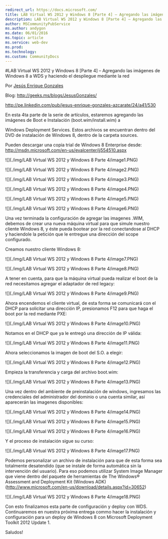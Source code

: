 ```yaml
---
redirect_url: https://docs.microsoft.com/
title: LAB Virtual WS 2012 y Windows 8 [Parte 4] – Agregando las imágenes de Windows 8 a WDS y haciendo el despliegue mediante la red
description: LAB Virtual WS 2012 y Windows 8 [Parte 4] – Agregando las imágenes de Windows 8 a WDS y haciendo el despliegue mediante la red
author: MSCommunityPubService
ms.author: andygon
ms.date: 06/01/2016
ms.topic: article
ms.service: web-dev
ms.prod: 
ms.technology:
ms.custom: CommunityDocs
---
```


#LAB Virtual WS 2012 y Windows 8 [Parte 4] – Agregando las imágenes de Windows 8 a WDS y haciendo el despliegue mediante la red

Por [Jesús Enrique
Gonzales](http://mvp.microsoft.com/en-us/mvp/Jesus%20Enrique%20Gonzales%20Azcarate-5000714)

Blog: http://geeks.ms/blogs/JesusGonzales/

<http://pe.linkedin.com/pub/jesus-enrique-gonzales-azcarate/24/a41/530>

En esta 4ta parte de la serie de artículos, estaremos agregando las
imágenes de Boot e Instalación (boot.wim/install.wim) a

Windows Deployment Services. Estos archivos se encuentran dentro del DVD
de instalación de Windows 8, dentro de la carpeta sources.

Pueden descargar una copia trial de Windows 8 Enterprise desde:
<http://msdn.microsoft.com/en-us/evalcenter/jj554510.aspx>

![](./img/LAB Virtual WS 2012 y Windows 8 Parte 4/image1.PNG)

![](./img/LAB Virtual WS 2012 y Windows 8 Parte 4/image2.PNG)

![](./img/LAB Virtual WS 2012 y Windows 8 Parte 4/image3.PNG)

![](./img/LAB Virtual WS 2012 y Windows 8 Parte 4/image4.PNG)

![](./img/LAB Virtual WS 2012 y Windows 8 Parte 4/image5.PNG)

![](./img/LAB Virtual WS 2012 y Windows 8 Parte 4/image6.PNG)

Una vez terminada la configuración de agregar las imagenes .WIM, debemos
de crear una nueva máquina virtual para que simule nuestro cliente
Windows 8, y éste pueda bootear por la red conectandose al DHCP y
haciendole la petición que le entregue una dirección del scope
configurado.

Creamos nuestro cliente Windows 8:

![](./img/LAB Virtual WS 2012 y Windows 8 Parte 4/image7.PNG)

![](./img/LAB Virtual WS 2012 y Windows 8 Parte 4/image8.PNG)

A tener en cuenta, para que la máquina virtual pueda realizar el boot de
la red necesitamos agregar el adaptador de red legacy:

![](./img/LAB Virtual WS 2012 y Windows 8 Parte 4/image9.PNG)

Ahora encendemos el cliente virtual, de esta forma se comunicará con el
DHCP para solicitar una dirección IP, presionamos F12 para que haga el
boot por la red mediante PXE:

![](./img/LAB Virtual WS 2012 y Windows 8 Parte 4/image10.PNG)

Notamos en el DHCP que ya le entregó una dirección de IP válida:

![](./img/LAB Virtual WS 2012 y Windows 8 Parte 4/image11.PNG)

Ahora seleccionamos la imagen de boot del S.O. a elegir:

![](./img/LAB Virtual WS 2012 y Windows 8 Parte 4/image12.PNG)

Empieza la transferencia y carga del archivo boot.wim:

![](./img/LAB Virtual WS 2012 y Windows 8 Parte 4/image13.PNG)

Una vez dentro del ambiente de preinstalación de windows, ingresamos las
credenciales del administrador del dominio o una cuenta similar, así
aparecerán las imagenes disponibles:

![](./img/LAB Virtual WS 2012 y Windows 8 Parte 4/image14.PNG)

![](./img/LAB Virtual WS 2012 y Windows 8 Parte 4/image15.PNG)

![](./img/LAB Virtual WS 2012 y Windows 8 Parte 4/image16.PNG)

Y el proceso de instalación sigue su curso:

![](./img/LAB Virtual WS 2012 y Windows 8 Parte 4/image17.PNG)

Podemos personalizar un archivo de instalación para que de esta forma
sea totalmente desatendido (que se instale de forma automática sin la
intervención del usuario). Para eso podemos utilizar System Image
Manager que viene dentro del paquete de herramientas de The Windows®
Assessment and Deployment Kit (Windows
ADK)(<http://www.microsoft.com/en-us/download/details.aspx?id=30652>)

![](./img/LAB Virtual WS 2012 y Windows 8 Parte 4/image18.PNG)

Con esto finalizamos esta parte de configuración y deploy con WDS.
Continuaremos en nuestra próxima entrega commo hacer la instalación y
configuración para un deploy de Windows 8 con Microsoft Deployment
Toolkit 2012 Update 1.

Saludos!





